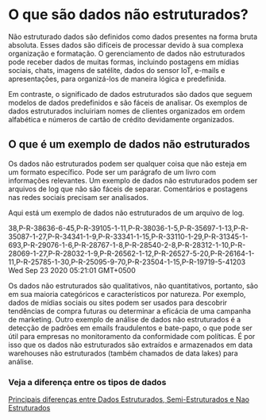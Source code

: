 # O que são dados não estruturados?

Não estruturado dados são definidos como dados presentes na forma bruta absoluta. Esses dados são difíceis de processar devido à sua complexa organização e formatação. O gerenciamento de dados não estruturados pode receber dados de muitas formas, incluindo postagens em mídias sociais, chats, imagens de satélite, dados do sensor IoT, e-mails e apresentações, para organizá-los de maneira lógica e predefinida.

Em contraste, o significado de dados estruturados são dados que seguem modelos de dados predefinidos e são fáceis de analisar. Os exemplos de dados estruturados incluiriam nomes de clientes organizados em ordem alfabética e números de cartão de crédito devidamente organizados.

## O que é um exemplo de dados não estruturados

Os dados não estruturados podem ser qualquer coisa que não esteja em um formato específico. Pode ser um parágrafo de um livro com informações relevantes. Um exemplo de dados não estruturados podem ser arquivos de log que não são fáceis de separar. Comentários e postagens nas redes sociais precisam ser analisados.

Aqui está um exemplo de dados não estruturados de um arquivo de log.

38,P-R-38636-6-45,P-R-39105-1-11,P-R-38036-1-5,P-R-35697-1-13,P-R-35087-1-27,P-R-34341-1-9,P-R-33341-1-15,P-R-33110-1-29,P-R-31345-1-693,P-R-29076-1-6,P-R-28767-1-8,P-R-28540-2-8,P-R-28312-1-10,P-R-28069-1-27,P-R-28032-1-9,P-R-26562-1-12,P-R-26527-5-20,P-R-26164-1-11,P-R-25785-1-30,P-R-25095-9-70,P-R-23504-1-15,P-R-19719-5-41203 
Wed Sep 23 2020 05:21:01 GMT+0500

Os dados não estruturados são qualitativos, não quantitativos, portanto, são em sua maioria categóricos e característicos por natureza. Por exemplo, dados de mídias sociais ou sites podem ser usados ​​para descobrir tendências de compra futuras ou determinar a eficácia de uma campanha de marketing. Outro exemplo de análise de dados não estruturados é a detecção de padrões em emails fraudulentos e bate-papo, o que pode ser útil para empresas no monitoramento da conformidade com políticas. É por isso que os dados não estruturados são extraídos e armazenados em data warehouses não estruturados (também chamados de data lakes) para análise.

### Veja a diferença entre os tipos de dados

[Principais diferenças entre Dados Estruturados, Semi-Estruturados e Nao Estruturados](DiferençaEntreDados.Md)

